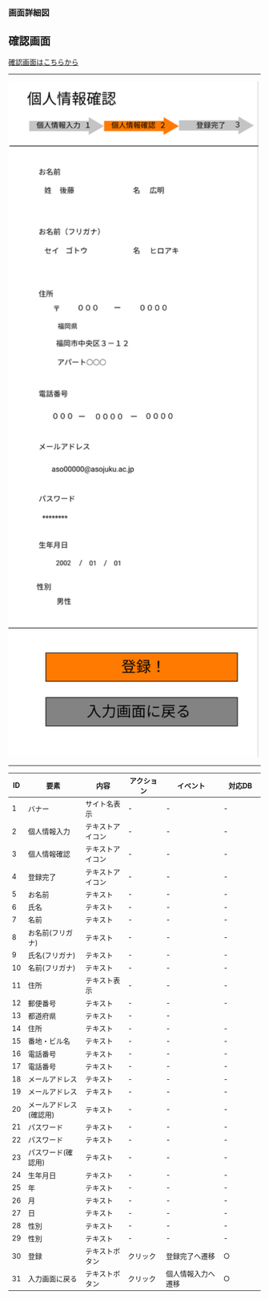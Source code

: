 ### 画面詳細図
## 確認画面
[確認画面はこちらから](https://www.figma.com/file/AcqvTd2ESv7CHI1u9nvaJY/確認画面?node-id=0%3A1)
****
<img src="../img/確認画面.png" width="500">

****
| ID | 要素 | 内容 | アクション | イベント | 対応DB |
|----|------|------|------------|----------|--------|
|1   |バナー|サイト名表示|-      |-          |-      |
|2   |個人情報入力|テキストアイコン|-        |-      |-|
|3   |個人情報確認|テキストアイコン|-        |-      |-|
|4   |登録完了|テキストアイコン|-        　　|-      |-|
|5   |お名前|テキスト|-        |-      　　　|-　　　|
|6   |氏名|テキスト|-           |-           |-       |
|7   |名前|テキスト|-            |-        |-        |
|8   |お名前(フリガナ)|テキスト|-        |-  　　　|-　　　|
|9   |氏名(フリガナ)|テキスト|-           |-      |-      |
|10  |名前(フリガナ)|テキスト|-           |-        |-  |
|11  |住所|テキスト表示|-　　|-　　　　|-　   　　　|
|12  |郵便番号|テキスト|-            |-     |-         |
|13  |都道府県|テキスト|-             |-       |       |
|14  |住所|テキスト|-              | -         |-        |
|15  |番地・ビル名|テキスト|-       | -         |-        |
|16  |電話番号|テキスト|-         |-          |-           |
|17  |電話番号|テキスト|-         |-　　　　|-　　　　|
|18  |メールアドレス|テキスト|-　　　|-　　　　|-　　　　|
|19  |メールアドレス|テキスト|-        |-    |-     |
|20  |メールアドレス(確認用)|テキスト|-       |-    |-     |
|21  |パスワード|テキスト|-　　　|-　　　　|-　　　　|
|22  |パスワード|テキスト|-       |-    |-     |
|23  |パスワード(確認用)|テキスト|-      |-    |-     |
|24  |生年月日|テキスト|-　　　|-　　　　|-　　　　|
|25  |年|テキスト|-      |-         |-         |
|26  |月|テキスト|-       |-         |-       |
|27  |日|テキスト|-       |-          |-        |
|28  |性別|テキスト|-                |-       |-      |
|29  |性別|テキスト|-      |-         |-         |
|30  |登録|テキストボタン|クリック|登録完了へ遷移|○|
|31  |入力画面に戻る|テキストボタン|クリック|個人情報入力へ遷移|○|



